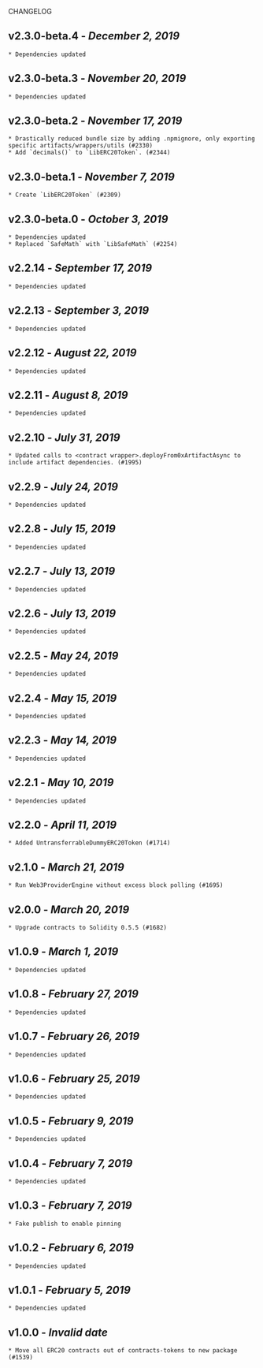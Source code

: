 <!--
changelogUtils.file is auto-generated using the monorepo-scripts package. Don't edit directly.
Edit the package's CHANGELOG.json file only.
-->

CHANGELOG

## v2.3.0-beta.4 - _December 2, 2019_

    * Dependencies updated

## v2.3.0-beta.3 - _November 20, 2019_

    * Dependencies updated

## v2.3.0-beta.2 - _November 17, 2019_

    * Drastically reduced bundle size by adding .npmignore, only exporting specific artifacts/wrappers/utils (#2330)
    * Add `decimals()` to `LibERC20Token`. (#2344)

## v2.3.0-beta.1 - _November 7, 2019_

    * Create `LibERC20Token` (#2309)

## v2.3.0-beta.0 - _October 3, 2019_

    * Dependencies updated
    * Replaced `SafeMath` with `LibSafeMath` (#2254)

## v2.2.14 - _September 17, 2019_

    * Dependencies updated

## v2.2.13 - _September 3, 2019_

    * Dependencies updated

## v2.2.12 - _August 22, 2019_

    * Dependencies updated

## v2.2.11 - _August 8, 2019_

    * Dependencies updated

## v2.2.10 - _July 31, 2019_

    * Updated calls to <contract wrapper>.deployFrom0xArtifactAsync to include artifact dependencies. (#1995)

## v2.2.9 - _July 24, 2019_

    * Dependencies updated

## v2.2.8 - _July 15, 2019_

    * Dependencies updated

## v2.2.7 - _July 13, 2019_

    * Dependencies updated

## v2.2.6 - _July 13, 2019_

    * Dependencies updated

## v2.2.5 - _May 24, 2019_

    * Dependencies updated

## v2.2.4 - _May 15, 2019_

    * Dependencies updated

## v2.2.3 - _May 14, 2019_

    * Dependencies updated

## v2.2.1 - _May 10, 2019_

    * Dependencies updated

## v2.2.0 - _April 11, 2019_

    * Added UntransferrableDummyERC20Token (#1714)

## v2.1.0 - _March 21, 2019_

    * Run Web3ProviderEngine without excess block polling (#1695)

## v2.0.0 - _March 20, 2019_

    * Upgrade contracts to Solidity 0.5.5 (#1682)

## v1.0.9 - _March 1, 2019_

    * Dependencies updated

## v1.0.8 - _February 27, 2019_

    * Dependencies updated

## v1.0.7 - _February 26, 2019_

    * Dependencies updated

## v1.0.6 - _February 25, 2019_

    * Dependencies updated

## v1.0.5 - _February 9, 2019_

    * Dependencies updated

## v1.0.4 - _February 7, 2019_

    * Dependencies updated

## v1.0.3 - _February 7, 2019_

    * Fake publish to enable pinning

## v1.0.2 - _February 6, 2019_

    * Dependencies updated

## v1.0.1 - _February 5, 2019_

    * Dependencies updated

## v1.0.0 - _Invalid date_

    * Move all ERC20 contracts out of contracts-tokens to new package (#1539)

